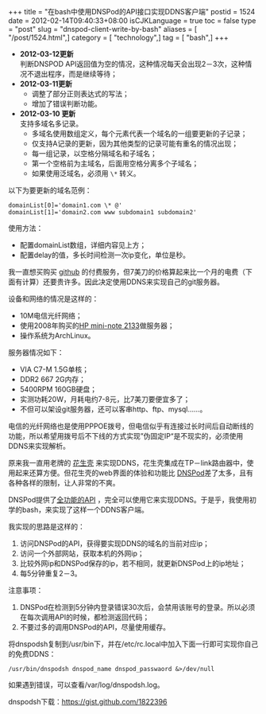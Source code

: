 +++
title = "在bash中使用DNSPod的API接口实现DDNS客户端"
postid = 1524
date = 2012-02-14T09:40:33+08:00
isCJKLanguage = true
toc = false
type = "post"
slug = "dnspod-client-write-by-bash"
aliases = [ "/post/1524.html",]
category = [ "technology",]
tag = [ "bash",]
+++


- **2012-03-12更新**  
判断DNSPOD API返回值为空的情况，这种情况每天会出现2－3次，这种情况不退出程序，而是继续等待；
- **2012-03-11更新**
	-   调整了部分正则表达式的写法；
	-   增加了错误判断功能。
- **2012-03-10 更新**  
支持多域名多记录。
	-   多域名使用数组定义，每个元素代表一个域名的一组要更新的子记录；
	-   仅支持A记录的更新，因为其他类型的记录可能有重名的情况出现；
	-   每一组记录，以空格分隔域名和子域名；
	-   第一个空格前为主域名，后面用空格分离多个子域名；
	-   如果使用泛域名，必须用 `\*` 转义。

以下为要更新的域名范例：

``` shell
domainList[0]='domain1.com \* @'
domainList[1]='domain2.com www subdomain1 subdomain2'
```

使用方法：

-   配置domainList数组，详细内容见上方；
-   配置delay的值，多长时间检测一次ip变化，单位是秒。  

<!--more-->

我一直想买购买 [github](https://github.com/) 的付费服务，但7美刀的价格算起来比一个月的电费（下面有计算）还要贵许多。因此决定使用DDNS来实现自己的git服务器。

设备和网络的情况是这样的：

-   10M电信光纤网络；
-   使用2008年购买的[HP mini-note 2133](http://en.wikipedia.org/wiki/HP_2133_Mini-Note_PC)做服务器；
-   操作系统为ArchLinux。

服务器情况如下：

-   VIA C7-M 1.5G单核；
-   DDR2 667 2G内存；
-   5400RPM 160GB硬盘；
-   实测功耗20W，月耗电约7-8元，比7美刀要便宜多了；
-   不但可以架设git服务器，还可以客串http、ftp、mysql……。

电信的光纤网络也是使用PPPOE拨号，但电信似乎有连接过长时间后自动断线的功能，所以希望用拨号后不下线的方式实现”伪固定IP“是不现实的，必须使用DDNS来实现解析。<!--more-->

原来我一直用老牌的 [花生壳](http://www.oray.com/) 来实现DDNS，花生壳集成在TP－link路由器中，使用起来还算方便。但花生壳的web界面的体验和功能比 [DNSPod](https://www.dnspod.cn/)差了太多，且有各种各样的限制，让人非常的不爽。

DNSPod提供了[全功能的API](https://www.dnspod.cn/Support/Api) ，完全可以使用它来实现DDNS。于是乎，我使用初学的bash，来实现了这样一个DDNS客户端。

我实现的思路是这样的：

1.  访问DNSPod的API，获得要实现DDNS的域名的当前对应ip；
2.  访问一个外部网站，获取本机的外网ip；
3.  比较外网ip和DNSPod保存的ip，若不相同，就更新DNSPod上的ip地址；
4.  每5分钟重复2－3。

注意事项：

1.  DNSPod在检测到5分钟内登录错误30次后，会禁用该账号的登录。所以必须在每次调用API的时候，都检测返回代码；
2.  不要过多的调用DNSPod的API，尽量使用缓存。

将dnspodsh复制到/usr/bin下，并在/etc/rc.local中加入下面一行即可实现你自己的免费DDNS：

``` shell
/usr/bin/dnspodsh dnspod_name dnspod_passwaord &>/dev/null
```

如果遇到错误，可以查看/var/log/dnspodsh.log。

dnspodsh下载：<https://gist.github.com/1822396>

